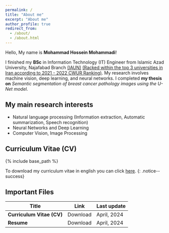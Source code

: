 ```yaml
---
permalink: /
title: "About me"
excerpt: "About me"
author_profile: true
redirect_from: 
  - /about/
  - /about.html
---
```


Hello, My name is <strong>Mohammad Hossein Mohammadi</strong>!<br>

I finished my <b>BSc</b> in Information Technology (IT) Engineer from Islamic Azad University, Najafabad Branch <a href="https://cwur.org/2021-22/Islamic-Azad-University.php" target="_blank">(IAUN)</a> <u>(Racked within the top 3 universities in Iran according to 2021 - 2022 CWUR Ranking)</u>. My research involves machine vision, deep learning, and neural networks. I completed <strong>my thesis on</strong> <em>Semantic segmentation of breast cancer pathology images using the U-Net model</em>.

My main research interests
---
* Natural language processing (Information extraction, Automatic summarization, Speech recognition)
* Neural Networks and Deep Learning
* Computer Vision, Image Processing

Curriculum Vitae (CV)
---
{% include base_path %}

To download my curriculum vitae in english you can click [here](../files/CV/CV_MohammadHosseinMohammadi.pdf).
{: .notice--success} 


## Important Files


| Title            | Link   |    Last update    |
| --------         | ------ | -----------|
| <b>Curriculum Vitae (CV)</b>    | Download  | April, 2024       |
| <b>Resume</b>    | Download  | April, 2024       |
